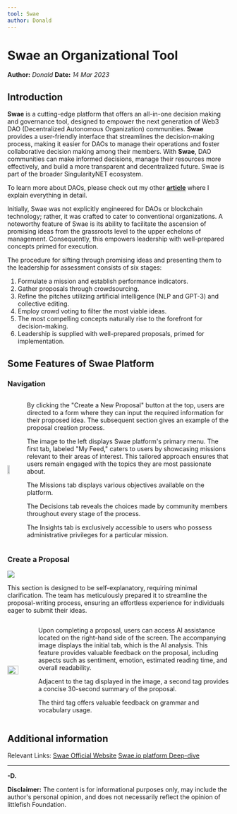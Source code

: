 ```yaml
---
tool: Swae
author: Donald
---
```


# Swae an Organizational Tool
**Author:** *Donald*
**Date:** *14 Mar 2023*


## Introduction

**Swae** is a cutting-edge platform that offers an all-in-one decision making and governance tool, designed to empower the next generation of Web3 DAO (Decentralized Autonomous Organization) communities. **Swae** provides a user-friendly interface that streamlines the decision-making process, making it easier for DAOs to manage their operations and foster collaborative decision making among their members. With **Swae**, DAO communities can make informed decisions, manage their resources more effectively, and build a more transparent and decentralized future. Swae is part of the broader SingularityNET ecosystem.

To learn more about DAOs, please check out my other [**article**](https://vault.littlefish.foundation/F.+Cardano/Summon+Platform#What+is+a+DAO+%3F) where I explain everything in detail.

Initially, Swae was not explicitly engineered for DAOs or blockchain technology; rather, it was crafted to cater to conventional organizations. A noteworthy feature of Swae is its ability to facilitate the ascension of promising ideas from the grassroots level to the upper echelons of management. Consequently, this empowers leadership with well-prepared concepts primed for execution.

The procedure for sifting through promising ideas and presenting them to the leadership for assessment consists of six stages:
1. Formulate a mission and establish performance indicators.
2. Gather proposals through crowdsourcing.
3. Refine the pitches utilizing artificial intelligence (NLP and GPT-3) and collective editing.
4. Employ crowd voting to filter the most viable ideas.
5. The most compelling concepts naturally rise to the forefront for decision-making.
6. Leadership is supplied with well-prepared proposals, primed for implementation.

## Some Features of Swae Platform

### Navigation


<div style="display: flex; align-items: center;">
  <img src="https://i.imgur.com/lHXWnj6.png" style="width: 19%;">
  <div style="margin-left: 20px;">
      <p>
          By clicking the "Create a New Proposal" button at the top, users are directed to a form where they can input the required information for their proposed idea. The subsequent section gives an example of the proposal creation process.
      </p>
    <p>
        The image to the left displays Swae platform's primary menu. The first tab, labeled "My Feed," caters to users by showcasing missions relevant to their areas of interest. This tailored approach ensures that users remain engaged with the topics they are most passionate about.
    </p>
      <p>
          The Missions tab displays various objectives available on the platform.
      </p>
      <p>
          The Decisions tab reveals the choices made by community members throughout every stage of the process.
      </p>
      <p>
          The Insights tab is exclusively accessible to users who possess administrative privileges for a particular mission.
      </p>
  </div>
</div>
</div>

### Create a Proposal
![](https://i.imgur.com/xK7R7F7.png)

This section is designed to be self-explanatory, requiring minimal clarification. The team has meticulously prepared it to streamline the proposal-writing process, ensuring an effortless experience for individuals eager to submit their ideas.


<div style="display: flex; align-items: center;">
  <img src="https://i.imgur.com/sP4dyOR.png" style="width: 50%;">
  <div style="margin-left: 20px;">
    <p>
     Upon completing a proposal, users can access AI assistance located on the right-hand side of the screen. The accompanying image displays the initial tab, which is the AI analysis. This feature provides valuable feedback on the proposal, including aspects such as sentiment, emotion, estimated reading time, and overall readability.
      </p>
      <p>
          Adjacent to the tag displayed in the image, a second tag provides a concise 30-second summary of the proposal. 
      </p>
      <p>
          The third tag offers valuable feedback on grammar and vocabulary usage.
      </p>
  </div>
</div>
</div>

## Additional information

Relevant Links:
[Swae Official Website](https://swae.io/)
[Swae.io platform Deep-dive](https://www.youtube.com/watch?v=N3gCmmQ2_gY)

---
**-D.**

**Disclaimer:** The content is for informational purposes only, may include the author's personal opinion, and does not necessarily reflect the opinion of littlefish Foundation.









